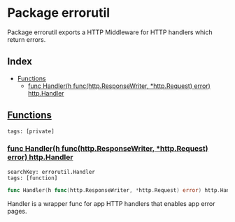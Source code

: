 # Package errorutil

Package errorutil exports a HTTP Middleware for HTTP handlers which return errors. 

## Index

* [Functions](#func)
    * [func Handler(h func(http.ResponseWriter, *http.Request) error) http.Handler](#Handler)


## <a id="func" href="#func">Functions</a>

```
tags: [private]
```

### <a id="Handler" href="#Handler">func Handler(h func(http.ResponseWriter, *http.Request) error) http.Handler</a>

```
searchKey: errorutil.Handler
tags: [function]
```

```Go
func Handler(h func(http.ResponseWriter, *http.Request) error) http.Handler
```

Handler is a wrapper func for app HTTP handlers that enables app error pages. 


